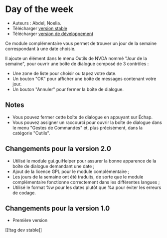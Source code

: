 # Day of the week #

*	 Auteurs : Abdel, Noelia.
*	 Télécharger [version stable][1]
*	 Télécharger [version de développement][2]

Ce module complémentaire vous permet de trouver un jour de la semaine
correspondant à une date choisie.

Il ajoute un élément dans le menu Outils de NVDA nommé "Jour de la semaine",
pour ouvrir une boîte de dialogue composé de 3 contrôles :

*	 Une zone de liste pour choisir ou tapez votre date.
*	 Un bouton "OK" pour afficher une boîte de messages contenant votre jour.
*	 Un bouton "Annuler" pour fermer la boîte de dialogue.

## Notes ##
*	 Vous pouvez fermer cette boîte de dialogue en appuyant sur Échap.
*	 Vous pouvez assigner un raccourci pour ouvrir la boîte de dialogue dans
   le menu "Gestes de Commandes" et, plus précisément, dans la catégorie
   "Outils".

## Changements pour la version 2.0 ##

*	 Utilisé le module gui.guiHelper pour assurer la bonne apparence de la
   boîte de dialogue demandant une date ;
*	 Ajout de la licence GPL pour le module complémentaire ;
*	 Les jours de la semaine ont été traduits, de sorte que le module
   complémentaire fonctionne correctement dans les différentes langues ;
*	 Utilisé le format %w pour les dates plutôt que %a pour éviter les erreurs
   de codage.

## Changements pour la version 1.0 ##

*	 Première version

[[!tag dev stable]]

[1]: https://addons.nvda-project.org/files/get.php?file=dw

[2]: https://addons.nvda-project.org/files/get.php?file=dw-dev
